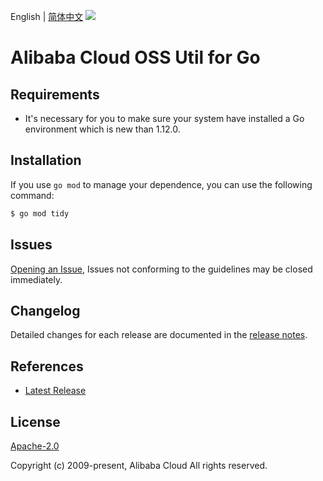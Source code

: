 English | [简体中文](README-CN.md)
![](https://aliyunsdk-pages.alicdn.com/icons/AlibabaCloud.svg)

# Alibaba Cloud OSS Util for Go

## Requirements
- It's necessary for you to make sure your system have installed a Go environment which is new than 1.12.0.

## Installation
If you use `go mod` to manage your dependence, you can use the following command:

```sh
$ go mod tidy
```

## Issues
[Opening an Issue](https://github.com/aliyun/alibabacloud-oss-sdk/issues/new), Issues not conforming to the guidelines may be closed immediately.

## Changelog
Detailed changes for each release are documented in the [release notes](./ChangeLog.txt).

## References
* [Latest Release](https://github.com/aliyun/alibabacloud-oss-sdk/tree/master/util/golang)

## License
[Apache-2.0](http://www.apache.org/licenses/LICENSE-2.0)

Copyright (c) 2009-present, Alibaba Cloud All rights reserved.
